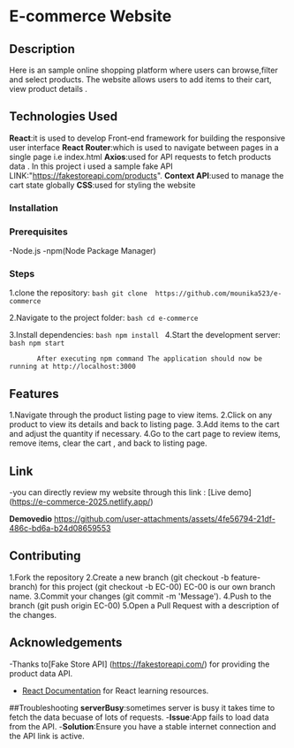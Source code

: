 # E-commerce Website

## Description

Here is an sample online shopping platform where users can browse,filter and select products. The website allows users to add items to their cart, view product details .

## Technologies Used

**React**:it is used to develop Front-end framework for building the responsive user interface 
**React Router**:which is used to navigate between pages in a single page i.e index.html
**Axios**:used for API requests to fetch products data . In this project i used a sample fake API LINK:"https://fakestoreapi.com/products".
**Context API**:used to manage the cart state globally
**CSS**:used for styling the website

### Installation
 

 ### Prerequisites
 -Node.js
 -npm(Node Package Manager)


### Steps
1.clone the repository:
            ```bash
            git clone  https://github.com/mounika523/e-commerce
            ```

2.Navigate to the project folder:
           ```bash
           cd e-commerce
           ```

3.Install dependencies:
          ```bash
          npm install
          ```
4.Start the development server:
          ```bash
           npm start
           ```

           After executing npm command The application should now be running at http://localhost:3000


## Features


1.Navigate through the product listing page to view items.
2.Click on any product to view its details and back to listing page.
3.Add items to the cart and adjust the quantity if necessary.
4.Go to the cart page to review items, remove items, clear the cart , and back to listing page.


## Link
 -you can directly review my website through this link :
  [Live demo] (https://e-commerce-2025.netlify.app/)

**Demovedio**
https://github.com/user-attachments/assets/4fe56794-21df-486c-bd6a-b24d08659553


## Contributing

1.Fork the repository
2.Create a new branch (git checkout -b feature-branch)
    for this project (git checkout -b EC-00)
    EC-00 is our own branch name.
3.Commit your changes (git commit -m 'Message').
4.Push to the branch (git push origin EC-00)
5.Open a Pull Request with a description of the changes.

## Acknowledgements

-Thanks to[Fake Store API] (https://fakestoreapi.com/) for providing the product data API.
- [React Documentation](https://reactjs.org/docs/getting-started.html) for React learning resources.

##Troubleshooting
**serverBusy**:sometimes server is busy it takes time to fetch the data becuase of lots of requests.
-**Issue**:App fails to load data from the API.
-**Solution**:Ensure you have a stable internet connection and the API link is active.




